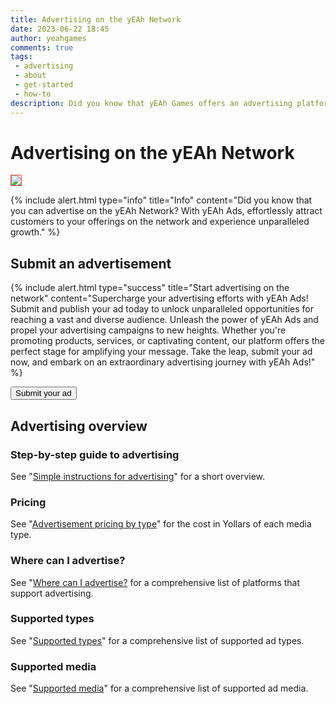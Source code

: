 ```yaml
---
title: Advertising on the yEAh Network
date: 2023-06-22 18:45
author: yeahgames
comments: true
tags: 
 - advertising
 - about
 - get-started
 - how-to
description: Did you know that yEAh Games offers an advertising platform for services across our network? Find out what you can book, how, pricing, and more, in this doc for advertising with The yEAh Games Corporation, LLC.
---
```


# Advertising on the yEAh Network
<img src="https://yeaharchives.files.wordpress.com/2022/06/screenshot-2022-06-21-17.16.43.png" style="border: 1px solid #ff4747">

{% include alert.html type="info" title="Info" content="Did you know that you can advertise on the yEAh Network? With yEAh Ads, effortlessly attract customers to your offerings on the network and experience unparalleled growth." %}

## Submit an advertisement
{% include alert.html type="success" title="Start advertising on the network" content="Supercharge your advertising efforts with yEAh Ads! Submit and publish your ad today to unlock unparalleled opportunities for reaching a vast and diverse audience. Unleash the power of yEAh Ads and propel your advertising campaigns to new heights. Whether you're promoting products, services, or captivating content, our platform offers the perfect stage for amplifying your message. Take the leap, submit your ad now, and embark on an extraordinary advertising journey with yEAh Ads!" %}

<a href="https://forms.gle/twCHRobtdW2pVcM6A"><button class="btn btn-success">Submit your ad</button></a>
 
## Advertising overview
### Step-by-step guide to advertising
See "[Simple instructions for advertising](./instructions)" for a short overview.

### Pricing
See "[Advertisement pricing by type](./pricing)" for the cost in Yollars of each media type.

### Where can I advertise?
See "[Where can I advertise?](./supported-platforms) for a comprehensive list of platforms that support advertising.

### Supported types
See "[Supported types](./creating-an-ad/supported-types)" for a comprehensive list of supported ad types.

### Supported media
See "[Supported media](./creating-an-ad/supported-media)" for a comprehensive list of supported ad media.
